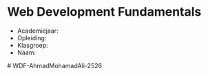 # Web Development Fundamentals

- Academiejaar: 
- Opleiding: 
- Klasgroep: 
- Naam: 

#   W D F - A h m a d M o h a m a d A l i - 2 5 2 6  
 